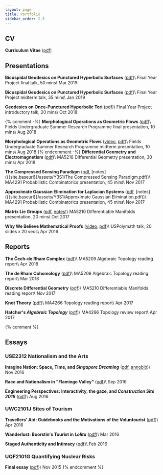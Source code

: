 ```yaml
---
layout: page
title: Portfolio
sidebar_order: 2.5
---
```


## CV

__Curriculum Vitae__ ([pdf]({{site.baseurl}}/assets/cv_2018.pdf))

## Presentations

__Bicuspidal Geodesics on Punctured Hyperbolic Surfaces__ ([pdf]({{site.baseurl}}/assets/Y4S2/FYP_final_talk_handout.pdf))\\
Final Year Project final talk, 50 mins\\
Mar 2019

__Bicuspidal Geodesics on Punctured Hyperbolic Surfaces__ ([pdf]({{site.baseurl}}/assets/Y4S2/FYP_midterm_talk_handout.pdf))\\
Final Year Project midterm talk, 35 mins\\
Jan 2019

__Geodesics on Once-Punctured Hyperbolic Tori__ ([pdf]({{site.baseurl}}/assets/Y4S1/FYP_intro_talk_handout.pdf))\\
Final Year Project introductory talk, 20 mins\\
Oct 2018

{% comment -%}
__Morphological Operations as Geometric Flows__ ([pdf]({{site.baseurl}}/assets/))\\
Fields Undergraduate Summer Research Programme final presentation, 10 mins\\
Aug 2018

__Morphological Operations as Geometric Flows__ ([video](http://www.fields.utoronto.ca/video-archive/static/2018/08/2659-19296/mergedvideo.ogv), [pdf]({{site.baseurl}}/assets/))\\
Fields Undergraduate Summer Research Programme midterm presentation, 10 mins\\
Aug 2018
{% endcomment -%}
__Differential Geometry and Electromagnetism__ ([pdf]({{site.baseurl}}/assets/Y3S2/MA5216_presentation_handout.pdf))\\
MA5216 Differential Geometry presentation, 30 mins\\
Apr 2018

__The Compressed Sensing Paradigm__ ([pdf]({{site.baseurl}}/assets/Y3S1/ma4291_completion_handout.pdf), [notes]({{site.baseurl}}/assets/Y3S1/The Compressed Sensing Paradigm.pdf))\\
MA4291 Probabilistic Combinatorics presentation, 45 mins\\
Nov 2017

__Approximate Gaussian Elimination for Laplacian Systems__ ([pdf]({{site.baseurl}}/assets/Y3S1/ma4291_laplacian_handout.pdf), [notes]({{site.baseurl}}/assets/Y3S1/Approximate Gaussian Elimination.pdf))\\
MA4291 Probabilistic Combinatorics presentation, 45 mins\\
Nov 2017

__Matrix Lie Groups__ ([pdf]({{site.baseurl}}/assets/Y3S1/matrix_lie_groups_presentation_handout.pdf), [notes]({{site.baseurl}}/assets/Y3S1/matrix_lie_groups.pdf))\\
MA5210 Differentiable Manifolds presentation, 20 mins\\
Oct 2017

__Why We Believe Mathematical Proofs__ ([video](https://youtu.be/_u80oRM4bcE), [pdf]({{site.baseurl}}/assets/Y1S2/proof.pdf))\\
USPolymath talk, 20 slides x 20 secs\\
Apr 2016


## Reports

__The Čech-de Rham Complex__ ([pdf]({{site.baseurl}}/assets/Y3S2/cech_de_rham.pdf))\\
MA5209 Algebraic Topology reading report\\
Apr 2018

__The de Rham Cohomology__ ([pdf]({{site.baseurl}}/assets/Y3S2/de_rham.pdf))\\
MA5209 Algebraic Topology reading report\\
Mar 2018

__Discrete Differential Geometry__ ([pdf]({{site.baseurl}}/assets/Y3S1/discrete_differential_geometry.pdf))\\
MA5210 Differentiable Manifolds reading report\\
Nov 2017

__Knot Theory__ ([pdf]({{site.baseurl}}/assets/Y2S2/reading_report.pdf))\\
MA4266 Topology reading report\\
Apr 2017

__Hatcher's _Algebraic Topology___ ([pdf]({{site.baseurl}}/assets/Y2S2/review_report.pdf))\\
MA4266 Topology review report\\
Apr 2017

{% comment %}
## Essays

### USE2312 Nationalism and the Arts

__Imagine Nation: Space, Time, and _Singapore Dreaming___ ([pdf]({{site.baseurl}}/assets/Y2S1/USE2312_YouChoose.pdf), [annobib]({{site.baseurl}}/assets/Y2S1/USE2312_YouChoose_annobib.pdf))\\
Nov 2016

__Race and Nationalism in "Flamingo Valley"__ ([pdf]({{site.baseurl}}/assets/Y2S1/USE2312_SingArt2.pdf))\\
Sep 2016

__Engineering Perspectives: Interactivity, the gaze, and _Construction Site 2016___ ([pdf]({{site.baseurl}}/assets/Y2S1/USE2312_SingArt1.pdf))\\
Aug 2016

### UWC2101J Sites of Tourism

__Travellers' Aid: Guidebooks and the Motivations of the Voluntourist__ ([pdf]({{site.baseurl}}/assets/Y1S2/UWC2101J_paper3.pdf))\\
Apr 2016

__Wanderlust: Boorstin's Tourist in _Lolita___ ([pdf]({{site.baseurl}}/assets/Y1S2/UWC2101J_paper2.pdf))\\
Mar 2016

__Staged Authenticity and Intimacy__ ([pdf]({{site.baseurl}}/assets/Y1S2/UWC2101J_paper1.pdf))\\
Feb 2016

### UQF2101G Quantifying Nuclear Risks

__Final essay__ ([pdf]({{site.baseurl}}/assets/Y1S1/UQF2101G_essay.pdf))\\
Nov 2015
{% endcomment %}